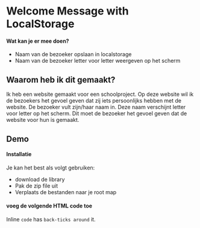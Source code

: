 # Welcome Message with LocalStorage

#### Wat kan je er mee doen?
* Naam van de bezoeker opslaan in localstorage
* Naam van de bezoeker letter voor letter weergeven op het scherm

## Waarom heb ik dit gemaakt?
Ik heb een website gemaakt voor een schoolproject. Op deze website wil ik de bezoekers het gevoel geven dat zij iets persoonlijks hebben met de website. De bezoeker vult zijn/haar naam in. Deze naam verschijnt letter voor letter op het scherm. Dit moet de bezoeker het gevoel geven dat de website voor hun is gemaakt.

## Demo


#### Installatie
Je kan het best als volgt gebruiken:
* download de library
* Pak de zip file uit
* Verplaats de bestanden naar je root map

#### voeg de volgende HTML code toe 
Inline `code` has `back-ticks around` it.

